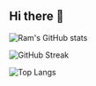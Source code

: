 ## Hi there 👋

<!-- GitHub Stats -->
![Ram's GitHub stats](https://github-readme-stats.vercel.app/api?username=Ram-1418&show_icons=true&theme=dark&include_all_commits=true&count_private=true&cache_seconds=1800)

<!-- Streak -->
![GitHub Streak](https://streak-stats.demolab.com?user=Ram-1418&theme=dark&hide_border=false)

<!-- Top Languages -->
![Top Langs](https://github-readme-stats.vercel.app/api/top-langs/?username=Ram-1418&layout=compact&theme=dark&hide_border=false&include_all_commits=true&count_private=true&cache_seconds=1800)
